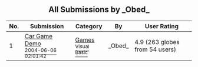 ﻿<div align="center">

## All Submissions by \_Obed\_

</div>

No.  | Submission | Category | By   | User Rating
---- | ---------- | -------- | ---- | -----------
1 | [Car Game Demo<br /><sup>2004-06-06 02:01:42</sup>](https://github.com/Planet-Source-Code/obed-car-game-demo__1-54211) | [Games<br /><sup>Visual Basic</sup>](../ByCategory/games__1-38.md) | \_Obed\_ | 4.9 (263 globes from 54 users)
